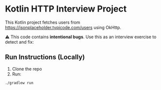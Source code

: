 # Kotlin HTTP Interview Project

This Kotlin project fetches users from https://jsonplaceholder.typicode.com/users using OkHttp.

⚠️ This code contains **intentional bugs**. Use this as an interview exercise to detect and fix:

## Run Instructions (Locally)

1. Clone the repo
2. Run:

```bash
./gradlew run
